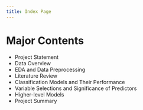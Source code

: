 ```yaml
---
title: Index Page
---
```


# Major Contents
- Project Statement
- Data Overview
- EDA and Data Preprocessing
- Literature Review
- Classification Models and Their Performance
- Variable Selections and Significance of Predictors
- Higher-level Models
- Project Summary

